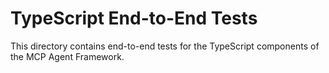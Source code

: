 # TypeScript End-to-End Tests

This directory contains end-to-end tests for the TypeScript components of the MCP Agent Framework.
